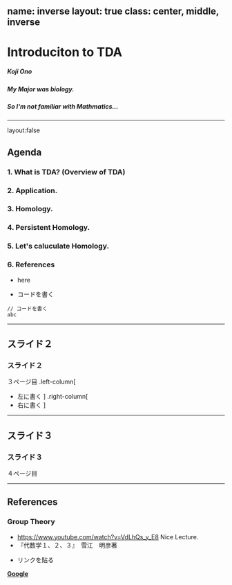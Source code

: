 name: inverse
layout: true
class: center, middle, inverse
---
# Introduciton to TDA
##### Koji Ono
##### My Major was biology.
##### So I'm not familiar with Mathmatics...
---
layout:false
## Agenda
### 1. What is TDA? (Overview of TDA)
### 2. Application.
### 3. Homology.
### 4. Persistent Homology.
### 5. Let's caluculate Homology.
### 6. References

- here

* コードを書く
```
// コードを書く
abc
```
---
## スライド２
### スライド２
３ページ目
.left-column[
* 左に書く
]
.right-column[
* 右に書く
]

---
## スライド３
### スライド３
４ページ目


---
## References
### Group Theory
- https://www.youtube.com/watch?v=VdLhQs_y_E8
Nice Lecture.
- 『代数学１、２、３』　雪江　明彦著


* リンクを貼る

__[Google](https://www.google.co.jp/)__
